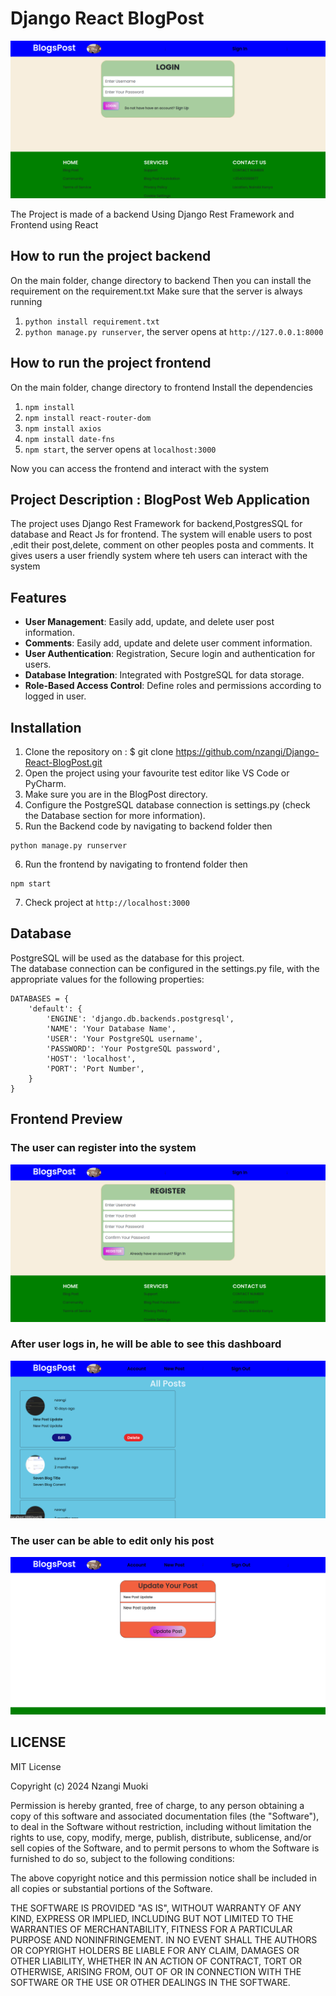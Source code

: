 # Django React BlogPost
<img src="images/image-preview.png" alt="image-preview">

The Project is made of a backend Using Django Rest Framework and Frontend using React

## How to run the project backend
On the main folder, change directory to backend
Then you can install the requirement on the requirement.txt
Make sure that the server is always running
1. `python install requirement.txt`
2. `python manage.py runserver`, the server opens at `http://127.0.0.1:8000`

## How to run the project frontend
On the main folder, change directory to frontend
Install the dependencies
1. `npm install`
2. `npm install react-router-dom`
3. `npm install axios`
4. `npm install date-fns`
5. `npm start`, the server opens at `localhost:3000`

Now you can access the frontend and interact with the system


## Project Description : BlogPost Web Application 
The project uses Django Rest Framework for backend,PostgresSQL 
for database and React Js for frontend. The system will enable users to post
,edit their post,delete, comment on other peoples posta and comments.
It gives users a user friendly system where teh users can interact with the system

## Features
- **User Management**: Easily add, update, and delete user post information.
- **Comments**: Easily add, update and delete user comment information.
- **User Authentication**: Registration, Secure login and authentication for users.
- **Database Integration**: Integrated with PostgreSQL for data storage.
- **Role-Based Access Control**: Define roles and permissions according to logged in user.

## Installation 
1. Clone the repository on : $ git clone https://github.com/nzangi/Django-React-BlogPost.git
2. Open the project using your favourite test editor like VS Code or PyCharm.
3. Make sure you are in the BlogPost directory. <br>
4. Configure the PostgreSQL database connection is settings.py (check the Database section for more information). <br>
5. Run the Backend code by navigating to backend folder then
```
python manage.py runserver
```
6. Run the frontend by navigating to frontend folder then
```
npm start
```
7. Check project at `http://localhost:3000`

## Database 

PostgreSQL will be used as the database for this project.<br>
The database connection can be configured in the settings.py file, 
with the appropriate values for the following properties: <br>
```
DATABASES = {
    'default': {
        'ENGINE': 'django.db.backends.postgresql',
        'NAME': 'Your Database Name',
        'USER': 'Your PostgreSQL username',
        'PASSWORD': 'Your PostgreSQL password',
        'HOST': 'localhost',
        'PORT': 'Port Number',
    }
}
```

## Frontend Preview
### The user can register into the system
<img src="images/register-user.png" alt="image-preview">

### After user logs in, he will be able to see this dashboard
<img src="images/dashbaord.png" alt="image-preview">

### The user can be able to edit only his post
<img src="images/edit-post.png" alt="image-preview">


## LICENSE

MIT License

Copyright (c) 2024 Nzangi Muoki

Permission is hereby granted, free of charge, to any person obtaining a copy
of this software and associated documentation files (the "Software"), to deal
in the Software without restriction, including without limitation the rights
to use, copy, modify, merge, publish, distribute, sublicense, and/or sell
copies of the Software, and to permit persons to whom the Software is
furnished to do so, subject to the following conditions:

The above copyright notice and this permission notice shall be included in all
copies or substantial portions of the Software.

THE SOFTWARE IS PROVIDED "AS IS", WITHOUT WARRANTY OF ANY KIND, EXPRESS OR
IMPLIED, INCLUDING BUT NOT LIMITED TO THE WARRANTIES OF MERCHANTABILITY,
FITNESS FOR A PARTICULAR PURPOSE AND NONINFRINGEMENT. IN NO EVENT SHALL THE
AUTHORS OR COPYRIGHT HOLDERS BE LIABLE FOR ANY CLAIM, DAMAGES OR OTHER
LIABILITY, WHETHER IN AN ACTION OF CONTRACT, TORT OR OTHERWISE, ARISING FROM,
OUT OF OR IN CONNECTION WITH THE SOFTWARE OR THE USE OR OTHER DEALINGS IN THE
SOFTWARE.














 